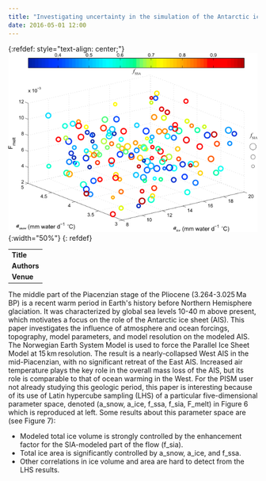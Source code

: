 ```yaml
---
title: "Investigating uncertainty in the simulation of the Antarctic ice sheet during the mid-Piacenzian"
date: 2016-05-01 12:00
---
```


{:refdef: style="text-align: center;"}
![](/img/applications/yanetal2016.png){:width="50%"}
{: refdef}


||
|-
| **Title** | [Investigating uncertainty in the simulation of the Antarctic ice sheet during the mid-Piacenzian](http://dx.doi.org/10.1002/2015JD023900) |
| **Authors** | [Q. Yan](http://nzc.iap.ac.cn/en/), Z. Zhang, H. Wang |
| **Venue** |  [Journal of Geophysical Research: Atmospheres](http://agupubs.onlinelibrary.wiley.com/agu/jgr/journal/10.1002/(ISSN)2169-8996/)  |

The middle part of the Piacenzian stage of the Pliocene (3.264-3.025 Ma BP) is a recent warm period in Earth's history before Northern Hemisphere glaciation. It was characterized by global sea levels 10-40 m above present, which motivates a focus on the role of the Antarctic ice sheet (AIS). This paper investigates the influence of atmosphere and ocean forcings, topography, model parameters, and model resolution on the modeled AIS. The Norwegian Earth System Model is used to force the Parallel Ice Sheet Model at 15 km resolution. The result is a nearly-collapsed West AIS in the mid-Piacenzian, with no significant retreat of the East AIS. Increased air temperature plays the key role in the overall mass loss of the AIS, but its role is comparable to that of ocean warming in the West.
For the PISM user not already studying this geologic period, this paper is interesting because of its use of Latin hypercube sampling (LHS) of a particular five-dimensional parameter space, denoted (a_snow, a_ice, f_ssa, f_sia, F_melt) in Figure 6 which is reproduced at left. Some results about this parameter space are (see Figure 7):

- Modeled total ice volume is strongly controlled by the enhancement factor for the SIA-modeled part of the flow (f_sia).
- Total ice area is significantly controlled by a_snow, a_ice, and f_ssa.
- Other correlations in ice volume and area are hard to detect from the LHS results.


